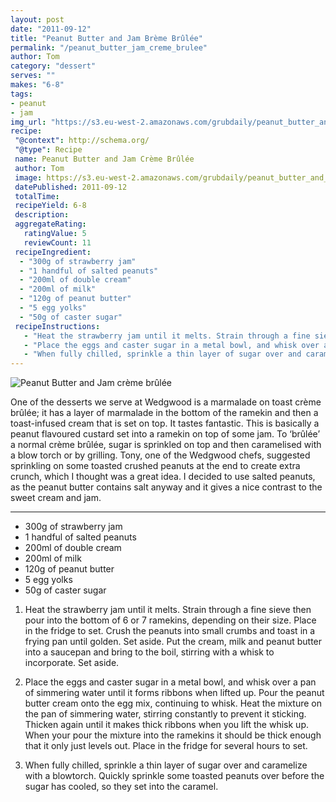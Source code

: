 ```yaml
---
layout: post
date: "2011-09-12"
title: "Peanut Butter and Jam Brème Brûlée"
permalink: "/peanut_butter_jam_creme_brulee"
author: Tom
category: "dessert"
serves: ""
makes: "6-8"
tags:
- peanut
- jam
img_url: "https://s3.eu-west-2.amazonaws.com/grubdaily/peanut_butter_and_jam_creme_brulee.jpg"
recipe:
 "@context": http://schema.org/
 "@type": Recipe
 name: Peanut Butter and Jam Crème Brûlée
 author: Tom
 image: https://s3.eu-west-2.amazonaws.com/grubdaily/peanut_butter_and_jam_creme_brulee.jpg
 datePublished: 2011-09-12
 totalTime:
 recipeYield: 6-8
 description:
 aggregateRating:
   ratingValue: 5
   reviewCount: 11
 recipeIngredient:
  - "300g of strawberry jam"
  - "1 handful of salted peanuts"
  - "200ml of double cream"
  - "200ml of milk"
  - "120g of peanut butter"
  - "5 egg yolks"
  - "50g of caster sugar"
 recipeInstructions:
   - "Heat the strawberry jam until it melts. Strain through a fine sieve then pour into the bottom of 6 or 7 ramekins, depending on their size. Place in the fridge to set. Crush the peanuts into small crumbs and toast in a frying pan until golden. Set aside. Put the cream, milk and peanut butter into a saucepan and bring to the boil, stirring with a whisk to incorporate. Set aside."
   - "Place the eggs and caster sugar in a metal bowl, and whisk over a pan of simmering water until it forms ribbons when lifted up. Pour the peanut butter cream onto the egg mix, continuing to whisk. Heat the mixture on the pan of simmering water, stirring constantly to prevent it sticking. Thicken again until it makes thick ribbons when you lift the whisk up. When your pour the mixture into the ramekins it should be thick enough that it only just levels out. Place in the fridge for several hours to set."
   - "When fully chilled, sprinkle a thin layer of sugar over and caramelize with a blowtorch. Quickly sprinkle some toasted peanuts over before the sugar has cooled, so they set into the caramel."
---
```

<img src="https://s3.eu-west-2.amazonaws.com/grubdaily/peanut_butter_and_jam_creme_brulee.jpg" alt="Peanut Butter and Jam crème brûlée" />

One of the desserts we serve at Wedgwood is a marmalade on toast crème brûlée; it has a layer of marmalade in the bottom of the ramekin and then a toast-infused cream that is set on top. It tastes fantastic. This is basically a peanut flavoured custard set into a ramekin on top of some jam. To ‘brûlée’ a normal crème brûlée, sugar is sprinkled on top and then caramelised with a blow torch or by grilling. Tony, one of the Wedgwood chefs, suggested sprinkling on some toasted crushed peanuts at the end to create extra crunch, which I thought was a great idea. I decided to use salted peanuts, as the peanut butter contains salt anyway and it gives a nice contrast to the sweet cream and jam.

---
* 300g of strawberry jam
* 1 handful of salted peanuts
* 200ml of double cream
* 200ml of milk
* 120g of peanut butter
* 5 egg yolks
* 50g of caster sugar

1. Heat the strawberry jam until it melts. Strain through a fine sieve then pour into the bottom of 6 or 7 ramekins, depending on their size. Place in the fridge to set. Crush the peanuts into small crumbs and toast in a frying pan until golden. Set aside. Put the cream, milk and peanut butter into a saucepan and bring to the boil, stirring with a whisk to incorporate. Set aside.

2. Place the eggs and caster sugar in a metal bowl, and whisk over a pan of simmering water until it forms ribbons when lifted up. Pour the peanut butter cream onto the egg mix, continuing to whisk. Heat the mixture on the pan of simmering water, stirring constantly to prevent it sticking. Thicken again until it makes thick ribbons when you lift the whisk up. When your pour the mixture into the ramekins it should be thick enough that it only just levels out. Place in the fridge for several hours to set.

3. When fully chilled, sprinkle a thin layer of sugar over and caramelize with a blowtorch. Quickly sprinkle some toasted peanuts over before the sugar has cooled, so they set into the caramel.
